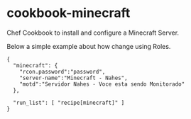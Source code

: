 cookbook-minecraft
==================

Chef Cookbook to install and configure a Minecraft Server.


Below a simple example about how change using Roles.
```
{
  "minecraft": {
    "rcon.password":"password",
    "server-name":"Minecraft - Nahes",
    "motd":"Servidor Nahes - Voce esta sendo Monitorado"
  },

  "run_list": [ "recipe[minecraft]" ]
}
```
